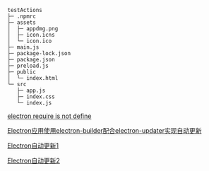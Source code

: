 
```
testActions
├─ .npmrc
├─ assets
│  ├─ appdmg.png
│  ├─ icon.icns
│  └─ icon.ico
├─ main.js
├─ package-lock.json
├─ package.json
├─ preload.js
├─ public
│  └─ index.html
└─ src
   ├─ app.js
   ├─ index.css
   └─ index.js

```

[electron require is not define](https://qa.icopy.site/questions/44391448/electron-require-is-not-defined)

[Electron应用使用electron-builder配合electron-updater实现自动更新](https://segmentfault.com/a/1190000012904543)

[Electron自动更新1](https://www.jianshu.com/p/3a06b2039eb4)

[Electron自动更新2](https://fex.meishakeji.com/2019/03/24/electron-update/)

